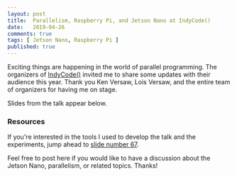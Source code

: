 ```yaml
---
layout: post
title:  Parallelism, Raspberry Pi, and Jetson Nano at IndyCode()
date:   2019-04-26
comments: true
tags: [ Jetson Nano, Raspberry Pi ]
published: true
---
```


Exciting things are happening in the world of parallel programming. The organizers of [IndyCode()](https://indycode.amegala.com/) invited me to share some updates with their audience this year. Thank you Ken Versaw, Lois Versaw, and the entire team of organizers for having me on stage.

<!--more-->

Slides from the talk appear below. 

<script async class="speakerdeck-embed" data-id="7c694138755848358acf4b39af67756c" data-ratio="1.77777777777778" src="//speakerdeck.com/assets/embed.js"></script>

### Resources

If you're interested in the tools I used to develop the talk and the experiments, jump ahead to [slide number 67](https://speakerdeck.com/rayhightower/exploring-parallelism-with-raspberry-pi-and-nvidia-jetson-nano?slide=67).

Feel free to post here if you would like to have a discussion about the Jetson Nano, parallelism, or related topics. Thanks!

